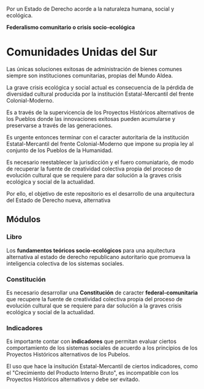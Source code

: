 Por un Estado de Derecho acorde a la naturaleza humana, social y ecológica.

__Federalismo comunitario o crisis socio-ecológica__

# Comunidades Unidas del Sur

Las únicas soluciones exitosas de administración de bienes comunes siempre son instituciones comunitarias, propias del Mundo Aldea.

La grave crisis ecológica y social actual es consecuencia de la pérdida de diversidad cultural producida por la institución Estatal-Mercantil del frente Colonial-Moderno.

Es a través de la supervicencia de los Proyectos Históricos alternativos de los Pueblos donde las innovaciones exitosas pueden acumularse y preservarse a través de las generaciones.

Es urgente entonces terminar con el caracter autoritaria de la institución Estatal-Mercantil del frente Colonial-Moderno que impone su propia ley al conjunto de los Pueblos de la Humanidad.

Es necesario reestablecer la jurisdicción y el fuero comuniatario, de modo de recuperar la fuente de creatividad colectiva propia del proceso de evolución cultural que se requiere para dar solución a la graves crisis ecológica y social de la actualidad.

Por ello, el objetivo de este repositorio es el desarrollo de una arquitectura del Estado de Derecho nueva, alternativa 

## Módulos

### Libro

Los **fundamentos teóricos socio-ecológicos** para una aquitectura alternativa al estado de derecho republicano autoritario que promueva la inteligencia colectiva de los sistemas sociales.

### Constitución

Es necesario desarrollar una **Constitución** de caracter **federal-comunitaria** que recupere la fuente de creatividad colectiva propia del proceso de evolución cultural que se requiere para dar solución a la graves crisis ecológica y social de la actualidad.

### Indicadores

Es importante contar con **indicadores** que permitan evaluar ciertos comportamiento de los sistemas sociales de acuerdo a los principios de los Proyectos Históricos alternativos de los Pubelos. 

El uso que hace la insitución Estatal-Mercantil de ciertos indicadores, como el "Crecimiento del Producto Interno Bruto", es incompatible con los Proyectos Históricos alternativos y debe ser evitado.


